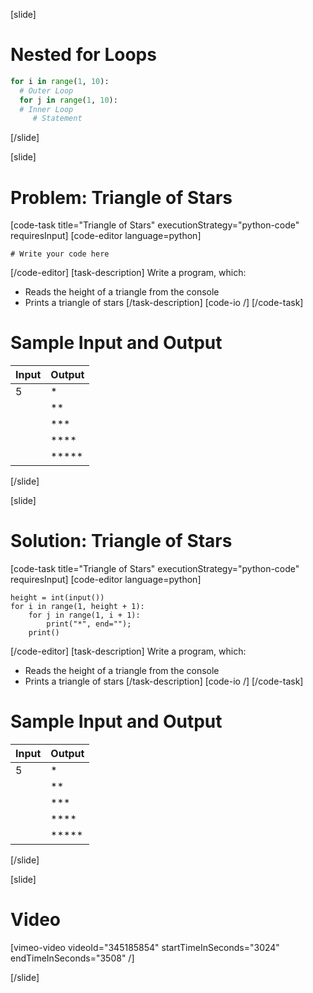 [slide]
# Nested for Loops
```python
for i in range(1, 10):
  # Outer Loop 
  for j in range(1, 10):
  # Inner Loop
     # Statement
```
[/slide]

[slide]
# Problem: Triangle of Stars
[code-task title="Triangle of Stars" executionStrategy="python-code" requiresInput]
[code-editor language=python]
```
# Write your code here
```
[/code-editor]
[task-description]
Write a program, which:

* Reads the height of a triangle from the console
* Prints a triangle of stars
[/task-description]
[code-io /]
[/code-task]
# Sample Input and Output
|Input|Output|
|-----|------|
|5|\*|
||\*\*|
||\*\*\*|
||\*\*\*\*|
||\*\*\*\*\*|
[/slide]

[slide]
# Solution: Triangle of Stars
[code-task title="Triangle of Stars" executionStrategy="python-code" requiresInput]
[code-editor language=python]
```
height = int(input())
for i in range(1, height + 1):
    for j in range(1, i + 1):
        print("*", end="");
    print()
```
[/code-editor]
[task-description]
Write a program, which:

* Reads the height of a triangle from the console
* Prints a triangle of stars
[/task-description]
[code-io /]
[/code-task]
# Sample Input and Output
|Input|Output|
|-----|------|
|5|\*|
||\*\*|
||\*\*\*|
||\*\*\*\*|
||\*\*\*\*\*|
[/slide]

[slide]
# Video

[vimeo-video videoId="345185854" startTimeInSeconds="3024" endTimeInSeconds="3508" /]

[/slide]